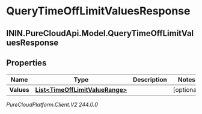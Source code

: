 # QueryTimeOffLimitValuesResponse

## ININ.PureCloudApi.Model.QueryTimeOffLimitValuesResponse

## Properties

|Name | Type | Description | Notes|
|------------ | ------------- | ------------- | -------------|
| **Values** | [**List&lt;TimeOffLimitValueRange&gt;**](TimeOffLimitValueRange) |  | [optional] |



_PureCloudPlatform.Client.V2 244.0.0_
